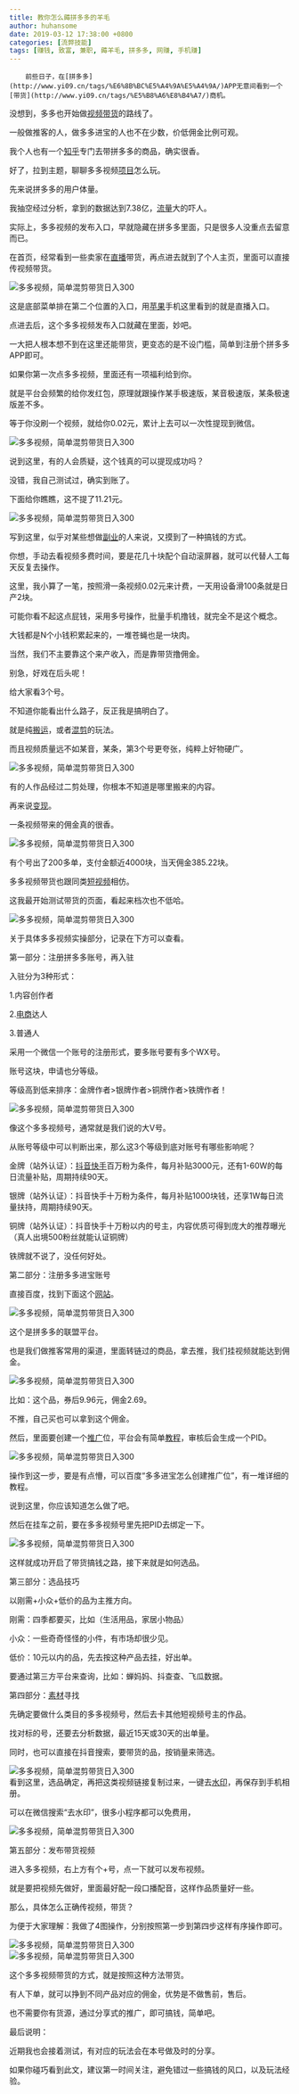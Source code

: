 ```yaml
---
title: 教你怎么薅拼多多的羊毛
author: huhansome
date: 2019-03-12 17:38:00 +0800
categories: [流弊技能]
tags: [赚钱, 致富, 兼职, 薅羊毛, 拼多多, 网赚, 手机赚]
---
```



        前些日子，在[拼多多](http://www.yi09.cn/tags/%E6%8B%BC%E5%A4%9A%E5%A4%9A/)APP无意间看到一个[带货](http://www.yi09.cn/tags/%E5%B8%A6%E8%B4%A7/)商机。  
  
没想到，多多也开始做[视频](http://www.yi09.cn/tags/shipin/)[带货](http://www.yi09.cn/tags/%E5%B8%A6%E8%B4%A7/
"带货")的路线了。  
  
一般做推客的人，做多多进宝的人也不在少数，价低佣金比例可观。  
  
我个人也有一个[知乎](http://www.yi09.cn/tags/%E7%9F%A5%E4%B9%8E/)专门去带拼多多的商品，确实很香。  
  
好了，拉到主题，聊聊多多视频[项目](http://www.yi09.cn/tags/%E9%A1%B9%E7%9B%AE/)怎么玩。  
  
先来说拼多多的用户体量。  
  
我抽空经过分析，拿到的数据达到7.38亿，[流量](http://www.yi09.cn/tags/%E6%B5%81%E9%87%8F/)大的吓人。  
  
实际上，多多视频的发布入口，早就隐藏在拼多多里面，只是很多人没重点去留意而已。  
  
在首页，经常看到一些卖家在[直播](http://www.yi09.cn/tags/%E7%9B%B4%E6%92%AD/)带货，再点进去就到了个人主页，里面可以直接传视频带货。  
  
![多多视频，简单混剪带货日入300
](http://www.yi09.cn/zb_users/upload/2022/01/20220102205417164112805773938.jpeg)  
  
这是底部菜单排在第二个位置的入口，用[苹果](http://www.yi09.cn/tags/%E8%8B%B9%E6%9E%9C/)手机这里看到的就是直播入口。  
  
点进去后，这个多多视频发布入口就藏在里面，妙吧。  
  
一大把人根本想不到在这里还能带货，更变态的是不设门槛，简单到注册个拼多多APP即可。  
  
如果你第一次点多多视频，里面还有一项福利给到你。  
  
就是平台会频繁的给你发红包，原理就跟操作某手极速版，某音极速版，某条极速版差不多。  
  
等于你没刷一个视频，就给你0.02元，累计上去可以一次性提现到微信。  
  
![多多视频，简单混剪带货日入300
](http://www.yi09.cn/zb_users/upload/2022/01/20220102205418164112805815002.jpeg)  
  
说到这里，有的人会质疑，这个钱真的可以提现成功吗？  
  
没错，我自己测试过，确实到账了。  
  
下面给你瞧瞧，这不提了11.21元。  
  
![多多视频，简单混剪带货日入300
](http://www.yi09.cn/zb_users/upload/2022/01/20220102205418164112805813441.jpeg)  
  
写到这里，似乎对某些想做[副业](http://www.yi09.cn/tags/%E5%89%AF%E4%B8%9A/)的人来说，又摸到了一种搞钱的方式。  
  
你想，手动去看视频多费时间，要是花几十块配个自动滚屏器，就可以代替人工每天反复去操作。  
  
这里，我小算了一笔，按照滑一条视频0.02元来计费，一天用设备滑100条就是日产2块。  
  
可能你看不起这点屁钱，采用多号操作，批量手机撸钱，就完全不是这个概念。  
  
大钱都是N个小钱积累起来的，一堆苍蝇也是一块肉。  
  
当然，我们不主要靠这个来产收入，而是靠带货撸佣金。  
  
别急，好戏在后头呢！  
  
给大家看3个号。  
  
不知道你能看出什么路子，反正我是搞明白了。  
  
就是纯[搬运](http://www.yi09.cn/tags/banyun/)，或者[混剪](http://www.yi09.cn/tags/%E6%B7%B7%E5%89%AA/)的玩法。  
  
而且视频质量远不如某音，某条，第3个号更夸张，纯粹上好物硬广。  
  
![多多视频，简单混剪带货日入300
](http://www.yi09.cn/zb_users/upload/2022/01/20220102205419164112805983921.jpeg)  
  
有的人作品经过二剪处理，你根本不知道是哪里搬来的内容。  
  
再来说[变现](http://www.yi09.cn/tags/%E5%8F%98%E7%8E%B0/)。  
  
一条视频带来的佣金真的很香。  
  
![多多视频，简单混剪带货日入300
](http://www.yi09.cn/zb_users/upload/2022/01/20220102205419164112805917399.jpeg)  
  
有个号出了200多单，支付金额近4000块，当天佣金385.22块。  
  
多多视频带货也跟同类[短视频](http://www.yi09.cn/tags/%E7%9F%AD%E8%A7%86%E9%A2%91/)相仿。  
  
这我最开始测试带货的页面，看起来档次也不低哈。  
  
![多多视频，简单混剪带货日入300
](http://www.yi09.cn/zb_users/upload/2022/01/20220102205420164112806051635.jpeg)  
  
关于具体多多视频实操部分，记录在下方可以查看。  
  
第一部分：注册拼多多账号，再入驻  
  
入驻分为3种形式：  
  
1.内容创作者  
  
2.[电商](http://www.yi09.cn/tags/%E7%94%B5%E5%95%86/)达人  
  
3.普通人  
  
采用一个微信一个账号的注册形式，要多账号要有多个WX号。  
  
账号这块，申请也分等级。  
  
等级高到低来排序：金牌作者>银牌作者>铜牌作者>铁牌作者！  
  
![多多视频，简单混剪带货日入300
](http://www.yi09.cn/zb_users/upload/2022/01/20220102205420164112806028475.jpeg)  
  
像这个多多视频号，通常就是我们说的大V号。  
  
从账号等级中可以判断出来，那么这3个等级到底对账号有哪些影响呢？  
  
金牌（站外认证）：[抖音](http://www.yi09.cn/tags/%E6%8A%96%E9%9F%B3/)[快手](http://www.yi09.cn/tags/%E5%BF%AB%E6%89%8B/)百万粉为条件，每月补贴3000元，还有1-60W的每日流量补贴，周期持续90天。  
  
银牌（站外认证）：抖音快手十万粉为条件，每月补贴1000块钱，还享1W每日流量扶持，周期持续90天。  
  
铜牌（站外认证）：抖音快手十万粉以内的号主，内容优质可得到庞大的推荐曝光（真人出境500粉丝就能认证铜牌）  
  
铁牌就不说了，没任何好处。  
  
第二部分：注册多多进宝账号  
  
直接百度，找到下面这个[网站](http://www.yi09.cn/tags/%E7%BD%91%E7%AB%99/)。  
  
![多多视频，简单混剪带货日入300
](http://www.yi09.cn/zb_users/upload/2022/01/20220102205421164112806196990.jpeg)  
  
这个是拼多多的联盟平台。  
  
也是我们做推客常用的渠道，里面转链过的商品，拿去推，我们挂视频就能达到佣金。  
  
![多多视频，简单混剪带货日入300
](http://www.yi09.cn/zb_users/upload/2022/01/20220102205421164112806119535.jpeg)  
  
比如：这个品，券后9.96元，佣金2.69。  
  
不推，自己买也可以拿到这个佣金。  
  
然后，里面要创建一个[推广](http://www.yi09.cn/tags/%E6%8E%A8%E5%B9%BF/)位，平台会有简单[教程](http://www.yi09.cn/tags/%E6%95%99%E7%A8%8B/)，审核后会生成一个PID。  
  
![多多视频，简单混剪带货日入300
](http://www.yi09.cn/zb_users/upload/2022/01/20220102205422164112806229243.jpeg)  
  
操作到这一步，要是有点懵，可以百度“多多进宝怎么创建推广位”，有一堆详细的教程。  
  
说到这里，你应该知道怎么做了吧。  
  
然后在挂车之前，要在多多视频号里先把PID去绑定一下。  
  
![多多视频，简单混剪带货日入300
](http://www.yi09.cn/zb_users/upload/2022/01/20220102205422164112806273875.jpeg)  
  
这样就成功开启了带货搞钱之路，接下来就是如何选品。  
  
第三部分：选品技巧  
  
以刚需+小众+低价的品为主推方向。  
  
刚需：四季都要买，比如（生活用品，家居小物品）  
  
小众：一些奇奇怪怪的小件，有市场却很少见。  
  
低价：10元以内的品，先去按这种产品去挂，好出单。  
  
要通过第三方平台来查询，比如：蝉妈妈、抖查查、飞瓜数据。  
  
第四部分：[素材](http://www.yi09.cn/tags/%E7%B4%A0%E6%9D%90/)寻找  
  
先确定要做什么类目的多多视频号，然后去卡其他短视频号主的作品。  
  
找对标的号，还要去分析数据，最近15天或30天的出单量。  
  
同时，也可以直接在抖音搜索，要带货的品，按销量来筛选。  
  
  
![多多视频，简单混剪带货日入300
](http://www.yi09.cn/zb_users/upload/2022/01/20220102205423164112806378002.jpeg)  
看到这里，选品确定，再把这类视频链接复制过来，一键去[水印](http://www.yi09.cn/tags/shuiyin/)，再保存到手机相册。  
  
可以在微信搜索“去水印”，很多小程序都可以免费用，  
  
![多多视频，简单混剪带货日入300
](http://www.yi09.cn/zb_users/upload/2022/01/20220102205423164112806310553.jpeg)  
  
第五部分：发布带货视频  
  
进入多多视频，右上方有个+号，点一下就可以发布视频。  
  
就是要把视频先做好，里面最好配一段口播配音，这样作品质量好一些。  
  
那么，具体怎么正确传视频，带货？  
  
为便于大家理解：我做了4图操作，分别按照第一步到第四步这样有序操作即可。  
  
![多多视频，简单混剪带货日入300
](http://www.yi09.cn/zb_users/upload/2022/01/20220102205423164112806311303.jpeg)  
![多多视频，简单混剪带货日入300
](http://www.yi09.cn/zb_users/upload/2022/01/20220102205423164112806329177.jpeg)  
  
这个多多视频带货的方式，就是按照这种方法带货。  
  
有人下单，就可以挣到不同产品对应的佣金，优势是不做售前，售后。  
  
也不需要你有货源，通过分享式的推广，即可搞钱，简单吧。  
  
最后说明：  
  
近期我也会接着测试，有对应的玩法会在本号做及时的分享。  
  
如果你碰巧看到此文，建议第一时间关注，避免错过一些搞钱的风口，以及玩法经验。

